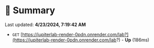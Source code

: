 # 📖 Summary
Last updated: **4/23/2024, 7:19:42 AM**

- `GET` [https://jupiterlab-render-0pdn.onrender.com/lab?](https://jupiterlab-render-0pdn.onrender.com/lab?) - **Up** (186ms)
